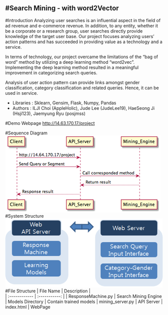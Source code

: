 #**Search Mining - with word2Vector**
-------------------------
#Introduction
Analyzing user searches is an influential aspect in the field of ad revenue and e-commerce revenue. In addition, to any entity, whether it be a corporate or a research group, user searches directly provide knowledge of the target user base. Our project focuses analyzing users’ action patterns and has succeeded in providing value as a technology and a service.

In terms of technology, our project overcame the limitations of the “bag of word” method by utilizing a deep learning method “word2vec”. Implementing the deep learning method resulted in a meaningful improvement in categorizing search queries.

Analysis of user action pattern can provide links amongst gender classification, category classification and related queries. Hence, it can be used in service.

- Libraries : Sklearn, Gensim, Flask, Numpy, Pandas
- Authors : ILJI Choi (AppleHolic), Jude Lee (JudeLee19), HaeSeong Ji (Hsji123), Jaemyung Ryu (posjmss)

#Demo Webpage
http://14.63.170.17/project

#Sequence Diagram
![Sequence_Diagram](./SequenceDiagram.png)
#System Structure
![System_Structur](./SystemStructure.png)
#File Structure
| File Name  | Description |         
| :------------ | :-----------: |
| ResponseMachine.py     |  Search Mining Engine
| Models Directory     |  Contain trained models
| mining_server.py     |   API Server
| index.html     |   WebPage





